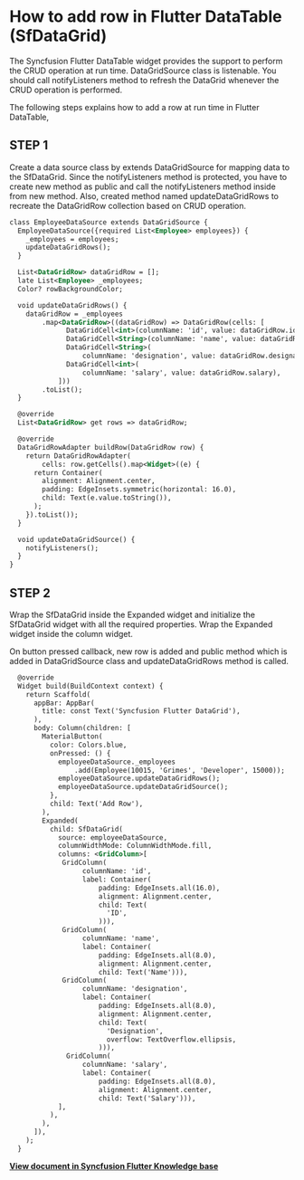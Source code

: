 # How to add row in Flutter DataTable (SfDataGrid)

The Syncfusion Flutter DataTable  widget provides the support to perform the CRUD operation at run time. DataGridSource class is listenable. You should call notifyListeners method to refresh the DataGrid whenever the CRUD operation is performed.

The following steps explains how to add a row at run time in Flutter DataTable,

## STEP 1
Create a data source class by extends DataGridSource for mapping data to the SfDataGrid. Since the notifyListeners method is protected, you have to create new method as public and call the notifyListeners method inside from new method. Also, created method named updateDataGridRows to recreate the DataGridRow collection based on CRUD operation.

```xml
class EmployeeDataSource extends DataGridSource {
  EmployeeDataSource({required List<Employee> employees}) {
    _employees = employees;
    updateDataGridRows();
  }

  List<DataGridRow> dataGridRow = [];
  late List<Employee> _employees;
  Color? rowBackgroundColor;

  void updateDataGridRows() {
    dataGridRow = _employees
        .map<DataGridRow>((dataGridRow) => DataGridRow(cells: [
              DataGridCell<int>(columnName: 'id', value: dataGridRow.id),
              DataGridCell<String>(columnName: 'name', value: dataGridRow.name),
              DataGridCell<String>(
                  columnName: 'designation', value: dataGridRow.designation),
              DataGridCell<int>(
                  columnName: 'salary', value: dataGridRow.salary),
            ]))
        .toList();
  }

  @override
  List<DataGridRow> get rows => dataGridRow;

  @override
  DataGridRowAdapter buildRow(DataGridRow row) {
    return DataGridRowAdapter(
        cells: row.getCells().map<Widget>((e) {
      return Container(
        alignment: Alignment.center,
        padding: EdgeInsets.symmetric(horizontal: 16.0),
        child: Text(e.value.toString()),
      );
    }).toList());
  }

  void updateDataGridSource() {
    notifyListeners();
  }
}
```

## STEP 2
Wrap the SfDataGrid inside the Expanded widget and initialize the SfDataGrid widget with all the required properties. Wrap the Expanded widget inside the column widget.

On button pressed callback, new row is added and public method which is added in DataGridSource class and updateDataGridRows method is called.

```xml
  @override
  Widget build(BuildContext context) {
    return Scaffold(
      appBar: AppBar(
        title: const Text('Syncfusion Flutter DataGrid'),
      ),
      body: Column(children: [
        MaterialButton(
          color: Colors.blue,
          onPressed: () {
            employeeDataSource._employees
                .add(Employee(10015, 'Grimes', 'Developer', 15000));
            employeeDataSource.updateDataGridRows();
            employeeDataSource.updateDataGridSource();
          },
          child: Text('Add Row'),
        ),
        Expanded(
          child: SfDataGrid(
            source: employeeDataSource,
            columnWidthMode: ColumnWidthMode.fill,
            columns: <GridColumn>[
             GridColumn(
                  columnName: 'id',
                  label: Container(
                      padding: EdgeInsets.all(16.0),
                      alignment: Alignment.center,
                      child: Text(
                        'ID',
                      ))),
             GridColumn(
                  columnName: 'name',
                  label: Container(
                      padding: EdgeInsets.all(8.0),
                      alignment: Alignment.center,
                      child: Text('Name'))),
             GridColumn(
                  columnName: 'designation',
                  label: Container(
                      padding: EdgeInsets.all(8.0),
                      alignment: Alignment.center,
                      child: Text(
                        'Designation',
                        overflow: TextOverflow.ellipsis,
                      ))),
              GridColumn(
                  columnName: 'salary',
                  label: Container(
                      padding: EdgeInsets.all(8.0),
                      alignment: Alignment.center,
                      child: Text('Salary'))),
            ],
          ),
        ),
      ]),
    );
  } 
```

**[View document in Syncfusion Flutter Knowledge base](https://www.syncfusion.com/kb/12517/how-to-add-row-in-flutter-datatable-sfdatagrid)**